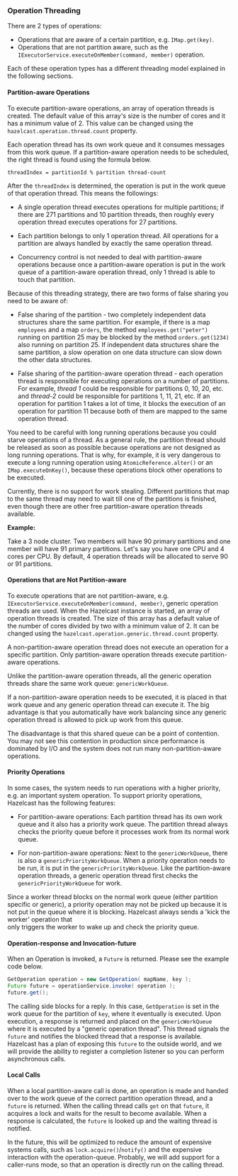 
### Operation Threading

There are 2 types of operations:

* Operations that are aware of a certain partition, e.g. `IMap.get(key)`.
* Operations that are not partition aware, such as the `IExecutorService.executeOnMember(command, member)` operation.

Each of these operation types has a different threading model explained in the following sections.

#### Partition-aware Operations

To execute partition-aware operations, an array of operation threads is created. The default value of this array's size is the number of cores and it has a minimum value of 2. This value can be changed using the `hazelcast.operation.thread.count` property.

Each operation thread has its own work queue and it consumes messages from this work queue. If a partition-aware 
operation needs to be scheduled, the right thread is found using the formula below.

`threadIndex = partitionId % partition thread-count`

After the `threadIndex` is determined, the operation is put in the work queue of that operation thread. This means the followings:

 * A single operation thread executes operations for multiple partitions; if there are 271 partitions and
 10 partition threads, then roughly every operation thread executes operations for 27 partitions. 

 * Each partition belongs to only 1 operation thread. All operations for a partition are always handled by exactly the same operation thread. 

 * Concurrency control is not needed to deal with partition-aware operations because once a partition-aware
 operation is put in the work queue of a partition-aware operation thread, only 
 1 thread is able to touch that partition.

Because of this threading strategy, there are two forms of false sharing you need to be aware of:

* False sharing of the partition - two completely independent data structures share the same partition. For example, if there
 is a map `employees` and a map `orders`, the method `employees.get("peter")` running on partition 25 may be blocked
 by the method `orders.get(1234)` also running on partition 25. If independent data structures share the same partition,
 a slow operation on one data structure can slow down the other data structures.
 
* False sharing of the partition-aware operation thread - each operation thread is responsible for executing
 operations on a number of partitions. For example, *thread 1* could be responsible for partitions 0, 10, 20, etc. and *thread-2* could be responsible for partitions
 1, 11, 21, etc. If an operation for partition 1 takes a lot of time, it blocks the execution of an operation for partition
 11 because both of them are mapped to the same operation thread.

You need to be careful with long running operations because you could starve operations of a thread. 
As a general rule, the partition thread should be released as soon as possible because operations are not designed
as long running operations. That is why, for example, it is very dangerous to execute a long running operation 
using `AtomicReference.alter()` or an `IMap.executeOnKey()`, because these operations block other operations to be executed.

Currently, there is no support for work stealing. Different partitions that map to the same thread may need to wait 
till one of the partitions is finished, even though there are other free partition-aware operation threads available.

**Example:**

Take a 3 node cluster. Two members will have 90 primary partitions and one member will have 91 primary partitions. Let's
say you have one CPU and 4 cores per CPU. By default, 4 operation threads will be allocated to serve 90 or 91 partitions.

#### Operations that are Not Partition-aware

To execute operations that are not partition-aware, e.g. `IExecutorService.executeOnMember(command, member)`, generic operation 
threads are used. When the Hazelcast instance is started, an array of operation threads is created. The size of this array 
has a default value of the number of cores divided by two with a minimum value of 2. It can be changed using the 
`hazelcast.operation.generic.thread.count` property. 

A non-partition-aware operation thread does not execute an operation for a specific partition. Only partition-aware
  operation threads execute partition-aware operations. 

Unlike the partition-aware operation threads, all the generic operation threads share the same work queue: `genericWorkQueue`.

If a non-partition-aware operation needs to be executed, it is placed in that work queue and any generic operation 
thread can execute it. The big advantage is that you automatically have work balancing since any generic operation 
thread is allowed to pick up work from this queue.

The disadvantage is that this shared queue can be a point of contention. You may not see this contention in 
production since performance is dominated by I/O and the system does not run many non-partition-aware operations.
 
#### Priority Operations
 
In some cases, the system needs to run operations with a higher priority, e.g. an important system operation. To support priority operations, Hazelcast has the following features:

* For partition-aware operations: Each partition thread has its own work queue and it also has a priority
  work queue. The partition thread always checks the priority queue before it processes work from its normal work queue.

* For non-partition-aware operations: Next to the `genericWorkQueue`, there is also a `genericPriorityWorkQueue`. When a priority operation
 needs to be run, it is put in the `genericPriorityWorkQueue`. Like the partition-aware operation threads, a generic
 operation thread first checks the `genericPriorityWorkQueue` for work. 
 
Since a worker thread blocks on the normal work queue (either partition specific or generic), a priority operation
may not be picked up because it is not put in the queue where it is blocking. Hazelcast always sends a 'kick the worker' operation that  
only triggers the worker to wake up and check the priority queue. 

#### Operation-response and Invocation-future

When an Operation is invoked, a `Future` is returned. Please see the example code below.

```java
GetOperation operation = new GetOperation( mapName, key );
Future future = operationService.invoke( operation );
future.get();
```

The calling side blocks for a reply. In this case, `GetOperation` is set in the work queue for the partition of `key`, where
it eventually is executed. Upon execution, a response is returned and placed on the `genericWorkQueue` where it is executed by a 
"generic operation thread". This thread signals the `future` and notifies the blocked thread that a response is available. 
Hazelcast has a plan of exposing this `future` to the outside world, and we will provide the ability to register a completion listener so you can perform asynchronous calls. 

#### Local Calls

When a local partition-aware call is done, an operation is made and handed over to the work queue of the correct partition operation thread,
and a `future` is returned. When the calling thread calls `get` on that `future`, it acquires a lock and waits for the result 
to become available. When a response is calculated, the `future` is looked up and the waiting thread is notified.  

In the future, this will be optimized to reduce the amount of expensive systems calls, such as `lock.acquire()`/`notify()` and the expensive
interaction with the operation-queue. Probably, we will add support for a caller-runs mode, so that an operation is directly run on
the calling thread.

